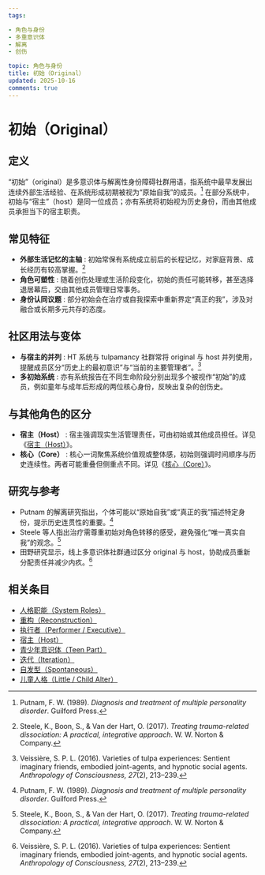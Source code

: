 ```yaml
---
tags:

- 角色与身份
- 多重意识体
- 解离
- 创伤

topic: 角色与身份
title: 初始（Original）
updated: 2025-10-16
comments: true
---
```


# 初始（Original）

## 定义

“初始”（original）是多意识体与解离性身份障碍社群用语，指系统中最早发展出连续外部生活经验、在系统形成初期被视为“原始自我”的成员。[^putnam1989] 在部分系统中，初始与“宿主”（host）是同一位成员；亦有系统将初始视为历史身份，而由其他成员承担当下的宿主职责。

## 常见特征

- **外部生活记忆的主轴** : 初始常保有系统成立前后的长程记忆，对家庭背景、成长经历有较高掌握。[^steele2017]
- **角色可塑性** : 随着创伤处理或生活阶段变化，初始的责任可能转移，甚至选择退居幕后，交由其他成员管理日常事务。
- **身份认同议题** : 部分初始会在治疗或自我探索中重新界定“真正的我”，涉及对融合或长期多元共存的态度。

## 社区用法与变体

- **与宿主的并列** : HT 系统与 tulpamancy 社群常将 original 与 host 并列使用，提醒成员区分“历史上的最初意识”与“当前的主要管理者”。[^veissiere2016]
- **多初始系统** : 亦有系统报告在不同生命阶段分别出现多个被视作“初始”的成员，例如童年与成年后形成的两位核心身份，反映出复杂的创伤史。

## 与其他角色的区分

- **宿主（Host）** : 宿主强调现实生活管理责任，可由初始或其他成员担任。详见《[宿主（Host）](Host.md)》。
- **核心（Core）** : 核心一词聚焦系统价值观或整体感，初始则强调时间顺序与历史连续性。两者可能重叠但侧重点不同。详见《[核心（Core）](Core.md)》。

## 研究与参考

- Putnam 的解离研究指出，个体可能以“原始自我”或“真正的我”描述特定身份，提示历史连贯性的重要。[^putnam1989]
- Steele 等人指出治疗需尊重初始对角色转移的感受，避免强化“唯一真实自我”的观念。[^steele2017]
- 田野研究显示，线上多意识体社群通过区分 original 与 host，协助成员重新分配责任并减少内疚。[^veissiere2016]

[^putnam1989]: Putnam, F. W. (1989). *Diagnosis and treatment of multiple personality disorder*. Guilford Press.
[^steele2017]: Steele, K., Boon, S., & Van der Hart, O. (2017). *Treating trauma-related dissociation: A practical, integrative approach*. W. W. Norton & Company.
[^veissiere2016]: Veissière, S. P. L. (2016). Varieties of tulpa experiences: Sentient imaginary friends, embodied joint-agents, and hypnotic social agents. *Anthropology of Consciousness, 27*(2), 213–239.

## 相关条目

- [人格职能（System Roles）](System-Roles.md)
- [重构（Reconstruction）](Reconstruction.md)
- [执行者（Performer / Executive）](Performer-Executive.md)
- [宿主（Host）](Host.md)
- [青少年意识体（Teen Part）](Teen-Alter.md)
- [迭代（Iteration）](Iteration.md)
- [自发型（Spontaneous）](Spontaneous.md)
- [儿童人格（Little / Child Alter）](Child-Alter.md)
